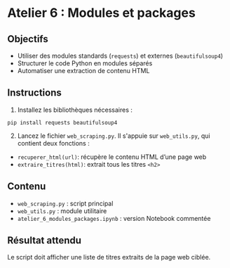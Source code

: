 
# Atelier 6 : Modules et packages

## Objectifs
- Utiliser des modules standards (`requests`) et externes (`beautifulsoup4`)
- Structurer le code Python en modules séparés
- Automatiser une extraction de contenu HTML

## Instructions

1. Installez les bibliothèques nécessaires :

```
pip install requests beautifulsoup4
```

2. Lancez le fichier `web_scraping.py`. Il s'appuie sur `web_utils.py`, qui contient deux fonctions :
- `recuperer_html(url)`: récupère le contenu HTML d’une page web
- `extraire_titres(html)`: extrait tous les titres `<h2>`

## Contenu

- `web_scraping.py` : script principal
- `web_utils.py` : module utilitaire
- `atelier_6_modules_packages.ipynb` : version Notebook commentée

## Résultat attendu

Le script doit afficher une liste de titres extraits de la page web ciblée.
